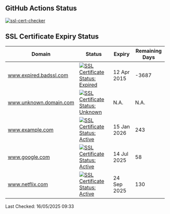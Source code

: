 ## GitHub Actions Status
[![ssl-cert-checker](https://github.com/owxiang/ssl-cert-checker/actions/workflows/ssl-cert-checker.yml/badge.svg?branch=main)](https://github.com/owxiang/ssl-cert-checker/actions/workflows/ssl-cert-checker.yml)
## SSL Certificate Expiry Status
<!-- prettier-ignore -->
| Domain | Status | Expiry | Remaining Days |
|--------|--------|--------|----------------|
| www.expired.badssl.com | [![SSL Certificate Status: Expired](https://img.shields.io/badge/Expired-red.svg)](expired.badssl.com) | 12 Apr 2015 | -3687 |
| www.unknown.domain.com | [![SSL Certificate Status: Unknown](https://img.shields.io/badge/Unknown-lightgrey.svg)](unknown.domain.com) | N.A. | N.A. |
| www.example.com | [![SSL Certificate Status: Active](https://img.shields.io/badge/Active-brightgreen.svg)](example.com) | 15 Jan 2026 | 243 |
| www.google.com | [![SSL Certificate Status: Active](https://img.shields.io/badge/Active-brightgreen.svg)](google.com) | 14 Jul 2025 | 58 |
| www.netflix.com | [![SSL Certificate Status: Active](https://img.shields.io/badge/Active-brightgreen.svg)](netflix.com) | 24 Sep 2025 | 130 |

Last Checked: 16/05/2025 09:33
